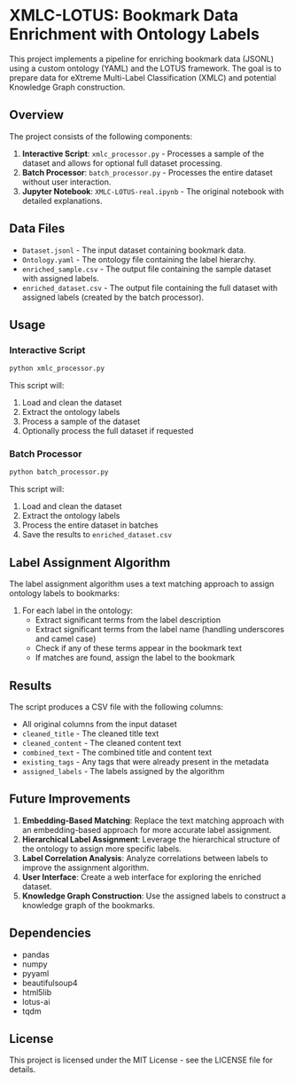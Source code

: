# XMLC-LOTUS: Bookmark Data Enrichment with Ontology Labels

This project implements a pipeline for enriching bookmark data (JSONL) using a custom ontology (YAML) and the LOTUS framework. The goal is to prepare data for eXtreme Multi-Label Classification (XMLC) and potential Knowledge Graph construction.

## Overview

The project consists of the following components:

1. **Interactive Script**: `xmlc_processor.py` - Processes a sample of the dataset and allows for optional full dataset processing.
2. **Batch Processor**: `batch_processor.py` - Processes the entire dataset without user interaction.
3. **Jupyter Notebook**: `XMLC-LOTUS-real.ipynb` - The original notebook with detailed explanations.

## Data Files

- `Dataset.jsonl` - The input dataset containing bookmark data.
- `Ontology.yaml` - The ontology file containing the label hierarchy.
- `enriched_sample.csv` - The output file containing the sample dataset with assigned labels.
- `enriched_dataset.csv` - The output file containing the full dataset with assigned labels (created by the batch processor).

## Usage

### Interactive Script

```bash
python xmlc_processor.py
```

This script will:
1. Load and clean the dataset
2. Extract the ontology labels
3. Process a sample of the dataset
4. Optionally process the full dataset if requested

### Batch Processor

```bash
python batch_processor.py
```

This script will:
1. Load and clean the dataset
2. Extract the ontology labels
3. Process the entire dataset in batches
4. Save the results to `enriched_dataset.csv`

## Label Assignment Algorithm

The label assignment algorithm uses a text matching approach to assign ontology labels to bookmarks:

1. For each label in the ontology:
   - Extract significant terms from the label description
   - Extract significant terms from the label name (handling underscores and camel case)
   - Check if any of these terms appear in the bookmark text
   - If matches are found, assign the label to the bookmark

## Results

The script produces a CSV file with the following columns:
- All original columns from the input dataset
- `cleaned_title` - The cleaned title text
- `cleaned_content` - The cleaned content text
- `combined_text` - The combined title and content text
- `existing_tags` - Any tags that were already present in the metadata
- `assigned_labels` - The labels assigned by the algorithm

## Future Improvements

1. **Embedding-Based Matching**: Replace the text matching approach with an embedding-based approach for more accurate label assignment.
2. **Hierarchical Label Assignment**: Leverage the hierarchical structure of the ontology to assign more specific labels.
3. **Label Correlation Analysis**: Analyze correlations between labels to improve the assignment algorithm.
4. **User Interface**: Create a web interface for exploring the enriched dataset.
5. **Knowledge Graph Construction**: Use the assigned labels to construct a knowledge graph of the bookmarks.

## Dependencies

- pandas
- numpy
- pyyaml
- beautifulsoup4
- html5lib
- lotus-ai
- tqdm

## License

This project is licensed under the MIT License - see the LICENSE file for details.